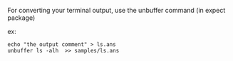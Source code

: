 For converting your terminal output, use the unbuffer command (in expect package)

ex:

```console
echo "the output comment" > ls.ans
unbuffer ls -alh  >> samples/ls.ans
```